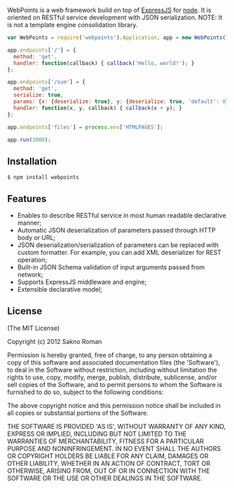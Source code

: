 WebPoints is a web framework build on top of [ExpressJS](http://expressjs.com/) for [node](http://nodejs.org). It is oriented on RESTful service development with JSON serialization. NOTE: It is not a template engine consolidation library.

```js
var WebPoints = require('webpoints').Application, app = new WebPoints();

app.endpoints['/'] = {
  method: 'get',
  handler: function(callback) { callback('Hello, world!'); }
};

app.endpoints['/sum'] = {
  method: 'get',
  serialize: true,
  params: {x: {deserialize: true}, y: {deserialize: true, 'default': 0}},
  handler: function(x, y, callback) { callback(x + y); }
};

app.endpoints['files'] = process.env['HTMLPAGES'];

app.run(3000);
```

## Installation

    $ npm install webpoints

## Features

   * Enables to describe RESTful service in most human readable declarative manner;
   * Automatic JSON deserialization of parameters passed through HTTP body or URL;
   * JSON deserialization/serialization of parameters can be replaced with custom formatter. For example, you can add XML deserializer for REST operation;
   * Built-in JSON Schema validation of input arguments passed from network;
   * Supports ExpressJS middleware and engine;
   * Extensible declarative model;

## License 

(The MIT License)

Copyright (c) 2012 Sakno Roman

Permission is hereby granted, free of charge, to any person obtaining
a copy of this software and associated documentation files (the
'Software'), to deal in the Software without restriction, including
without limitation the rights to use, copy, modify, merge, publish,
distribute, sublicense, and/or sell copies of the Software, and to
permit persons to whom the Software is furnished to do so, subject to
the following conditions:

The above copyright notice and this permission notice shall be
included in all copies or substantial portions of the Software.

THE SOFTWARE IS PROVIDED 'AS IS', WITHOUT WARRANTY OF ANY KIND,
EXPRESS OR IMPLIED, INCLUDING BUT NOT LIMITED TO THE WARRANTIES OF
MERCHANTABILITY, FITNESS FOR A PARTICULAR PURPOSE AND NONINFRINGEMENT.
IN NO EVENT SHALL THE AUTHORS OR COPYRIGHT HOLDERS BE LIABLE FOR ANY
CLAIM, DAMAGES OR OTHER LIABILITY, WHETHER IN AN ACTION OF CONTRACT,
TORT OR OTHERWISE, ARISING FROM, OUT OF OR IN CONNECTION WITH THE
SOFTWARE OR THE USE OR OTHER DEALINGS IN THE SOFTWARE.

